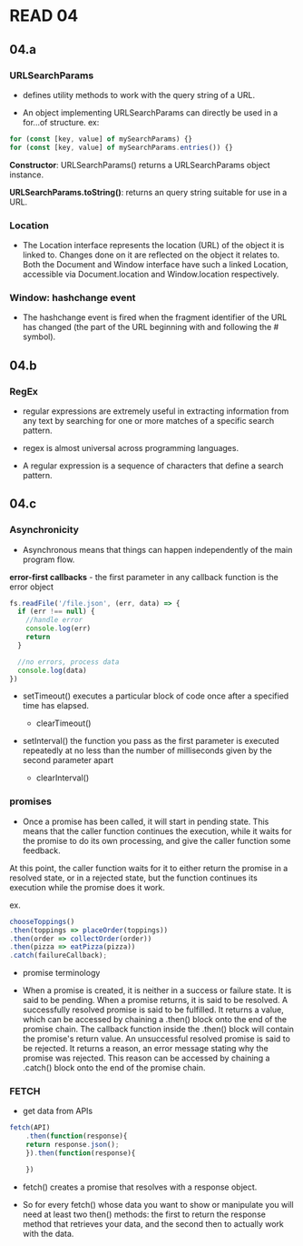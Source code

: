 # READ 04

## 04.a

### URLSearchParams

- defines utility methods to work with the query string of a URL.

- An object implementing URLSearchParams can directly be used in a for...of structure. ex:

```js
for (const [key, value] of mySearchParams) {}
for (const [key, value] of mySearchParams.entries()) {}
```

**Constructor**: URLSearchParams() returns a URLSearchParams object instance.

**URLSearchParams.toString()**: returns an query string suitable for use in a URL.

### Location

- The Location interface represents the location (URL) of the object it is linked to. Changes done on it are reflected on the object it relates to. Both the Document and Window interface have such a linked Location, accessible via Document.location and Window.location respectively.

### Window: hashchange event

- The hashchange event is fired when the fragment identifier of the URL has changed (the part of the URL beginning with and following the # symbol).

## 04.b

### RegEx

- regular expressions are extremely useful in extracting information from any text by searching for one or more matches of a specific search pattern.

- regex is almost universal across programming languages.

- A regular expression is a sequence of characters that define a search pattern.

## 04.c

### Asynchronicity

- Asynchronous means that things can happen independently of the main program flow.

**error-first callbacks** - the first parameter in any callback function is the error object

```js
fs.readFile('/file.json', (err, data) => {
  if (err !== null) {
    //handle error
    console.log(err)
    return
  }

  //no errors, process data
  console.log(data)
})
```

- setTimeout() executes a particular block of code once after a specified time has elapsed.
  - clearTimeout()

- setInterval() the function you pass as the first parameter is executed repeatedly at no less than the number of milliseconds given by the second parameter apart
  - clearInterval()





### promises 

- Once a promise has been called, it will start in pending state. This means that the caller function continues the execution, while it waits for the promise to do its own processing, and give the caller function some feedback.

At this point, the caller function waits for it to either return the promise in a resolved state, or in a rejected state, but the function continues its execution while the promise does it work.

ex.

```js
chooseToppings()
.then(toppings => placeOrder(toppings))
.then(order => collectOrder(order))
.then(pizza => eatPizza(pizza))
.catch(failureCallback);
```

- promise terminology

- When a promise is created, it is neither in a success or failure state. It is said to be pending.
When a promise returns, it is said to be resolved.
A successfully resolved promise is said to be fulfilled. It returns a value, which can be accessed by chaining a .then() block onto the end of the promise chain. The callback function inside the .then() block will contain the promise's return value.
An unsuccessful resolved promise is said to be rejected. It returns a reason, an error message stating why the promise was rejected. This reason can be accessed by chaining a .catch() block onto the end of the promise chain.

### FETCH

- get data from APIs

```js
fetch(API)
    .then(function(response){
    return response.json();
    }).then(function(response){

    })
```

- fetch() creates a promise that resolves with a response object.

- So for every fetch() whose data you want to show or manipulate you will need at least two then() methods: the first to return the response method that retrieves your data, and the second then to actually work with the data.
